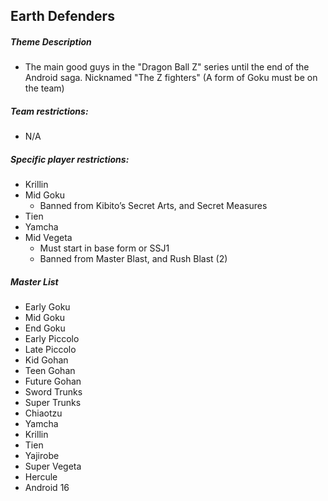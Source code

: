 ## Earth Defenders

##### Theme Description 
- The main good guys in the "Dragon Ball Z" series until the end of the Android saga. Nicknamed "The Z fighters" (A form of Goku must be on the team)

##### Team restrictions:
  - N/A

##### Specific player restrictions:

- Krillin
- Mid Goku
  - Banned from Kibito’s Secret Arts, and Secret Measures
- Tien
- Yamcha
- Mid Vegeta
  - Must start in base form or SSJ1
  - Banned from Master Blast, and Rush Blast (2)
  
##### Master List
- Early Goku
- Mid Goku
- End Goku
- Early Piccolo
- Late Piccolo
- Kid Gohan
- Teen Gohan
- Future Gohan
- Sword Trunks
- Super Trunks
- Chiaotzu
- Yamcha
- Krillin
- Tien
- Yajirobe
- Super Vegeta
- Hercule 
- Android 16 